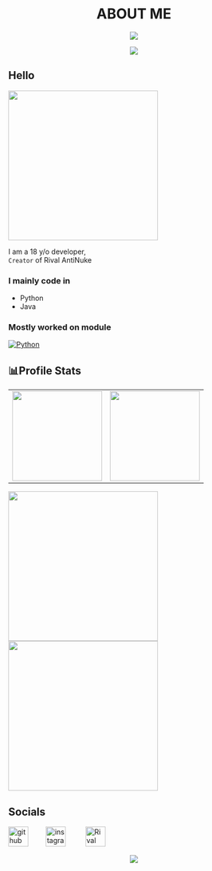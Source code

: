 # <h1 align="center"> ABOUT ME </h1>

<p align="center">
  <a><img src="https://readme-typing-svg.herokuapp.com?color=3DF7E2&size=30&center=true&lines=Self+taught+developer;Experienced+in+python;Keen+to+learn+new+things"></a>
</p>
<p align="center">  
<img src="https://komarev.com/ghpvc/?username=antinuke0day">
</p>

## Hello
<img src="https://media.giphy.com/media/xUA7bdpLxQhsSQdyog/giphy.gif" width="300"/>

I am a 18 y/o developer, </br>
`Creator` of Rival AntiNuke

### I mainly code in
- Python  
- Java
</img>

### Mostly worked on module



<!-- py -->
<a align="left" href="https://github.com/antinuke0day?tab=repositories" target="_blank"><img alt="Python" src="https://img.shields.io/badge/-Python-3776AB?style=flat-square&logo=Python&logoColor=white"></a>




## 📊Profile Stats


<table width="100%" align="center">
  <tr>
    <td>
<img height="180em" src="https://github-readme-stats.vercel.app/api?username=antinuke0day&show_icons=true&theme=radical" /> </td>
<td> <img height="180em" src="https://github-readme-stats.vercel.app/api/top-langs/?username=antinuke0day&show_icons=true&hide_border=true&layout=compact&langs_count=8&theme=tokyonight"/> </td>  
  
  </tr>
 <table>
<p align="left">
  <a href="https://github.com/antinuke0day/rival"><img width="300" src="https://denvercoder1-github-readme-stats.vercel.app/api/pin/?username=antinuke0day&repo=rival&theme=react&bg_color=1F222E&title_color=F85D7F&icon_color=F8D866&hide_border=true&show_icons=false"></a>
  <a href="https://github.com/antinuke0day/button_paginator"><img width="300" src="https://denvercoder1-github-readme-stats.vercel.app/api/pin/?username=antinuke0day&repo=button_paginator&theme=react&bg_color=1F222E&title_color=F85D7F&icon_color=F8D866&hide_border=true&show_icons=false"></a>



</p>


## Socials
   

<p align="center">
  
  [<img src='https://upload.wikimedia.org/wikipedia/commons/a/ae/Github-desktop-logo-symbol.svg' alt='github' height='40'>](https://github.com/antinuke0day)&nbsp;&nbsp;&nbsp;&nbsp;&nbsp;&nbsp;&nbsp;&nbsp;&nbsp;[<img src='https://cdx.solo.to/images/logo/solo-text-logo-color.svg' alt='instagram' height='40'>](https://solo.to/fry)
  &nbsp;&nbsp;&nbsp;&nbsp;&nbsp;&nbsp;&nbsp;&nbsp;&nbsp;[<img src='https://raw.githubusercontent.com/peterthehan/peterthehan/master/assets/discord.svg' alt='Rival' height='40'>](https://discord.com/oauth2/authorize?client_id=986564927827378246&permissions=8&scope=applications.commands%20bot)
   
</p>

<p align="center">  
<img src="https://discord.c99.nl/widget/theme-1/714703136270581841.png">
</p>


